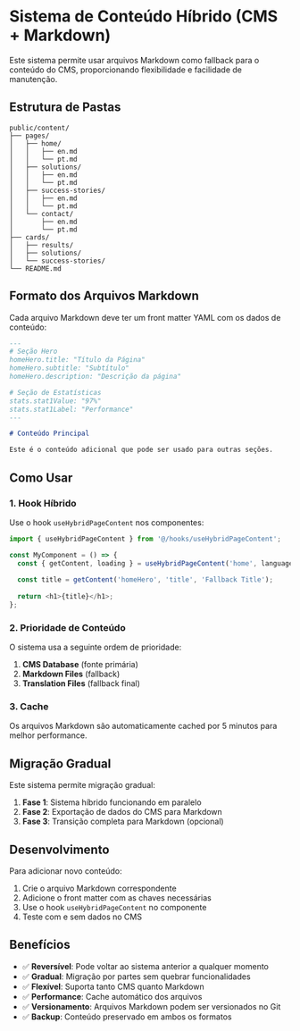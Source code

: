
# Sistema de Conteúdo Híbrido (CMS + Markdown)

Este sistema permite usar arquivos Markdown como fallback para o conteúdo do CMS, proporcionando flexibilidade e facilidade de manutenção.

## Estrutura de Pastas

```
public/content/
├── pages/
│   ├── home/
│   │   ├── en.md
│   │   └── pt.md
│   ├── solutions/
│   │   ├── en.md
│   │   └── pt.md
│   ├── success-stories/
│   │   ├── en.md
│   │   └── pt.md
│   └── contact/
│       ├── en.md
│       └── pt.md
├── cards/
│   ├── results/
│   ├── solutions/
│   └── success-stories/
└── README.md
```

## Formato dos Arquivos Markdown

Cada arquivo Markdown deve ter um front matter YAML com os dados de conteúdo:

```markdown
---
# Seção Hero
homeHero.title: "Título da Página"
homeHero.subtitle: "Subtítulo"
homeHero.description: "Descrição da página"

# Seção de Estatísticas
stats.stat1Value: "97%"
stats.stat1Label: "Performance"
---

# Conteúdo Principal

Este é o conteúdo adicional que pode ser usado para outras seções.
```

## Como Usar

### 1. Hook Híbrido

Use o hook `useHybridPageContent` nos componentes:

```typescript
import { useHybridPageContent } from '@/hooks/useHybridPageContent';

const MyComponent = () => {
  const { getContent, loading } = useHybridPageContent('home', language);
  
  const title = getContent('homeHero', 'title', 'Fallback Title');
  
  return <h1>{title}</h1>;
};
```

### 2. Prioridade de Conteúdo

O sistema usa a seguinte ordem de prioridade:

1. **CMS Database** (fonte primária)
2. **Markdown Files** (fallback)
3. **Translation Files** (fallback final)

### 3. Cache

Os arquivos Markdown são automaticamente cached por 5 minutos para melhor performance.

## Migração Gradual

Este sistema permite migração gradual:

1. **Fase 1**: Sistema híbrido funcionando em paralelo
2. **Fase 2**: Exportação de dados do CMS para Markdown
3. **Fase 3**: Transição completa para Markdown (opcional)

## Desenvolvimento

Para adicionar novo conteúdo:

1. Crie o arquivo Markdown correspondente
2. Adicione o front matter com as chaves necessárias
3. Use o hook `useHybridPageContent` no componente
4. Teste com e sem dados no CMS

## Benefícios

- ✅ **Reversível**: Pode voltar ao sistema anterior a qualquer momento
- ✅ **Gradual**: Migração por partes sem quebrar funcionalidades
- ✅ **Flexível**: Suporta tanto CMS quanto Markdown
- ✅ **Performance**: Cache automático dos arquivos
- ✅ **Versionamento**: Arquivos Markdown podem ser versionados no Git
- ✅ **Backup**: Conteúdo preservado em ambos os formatos
